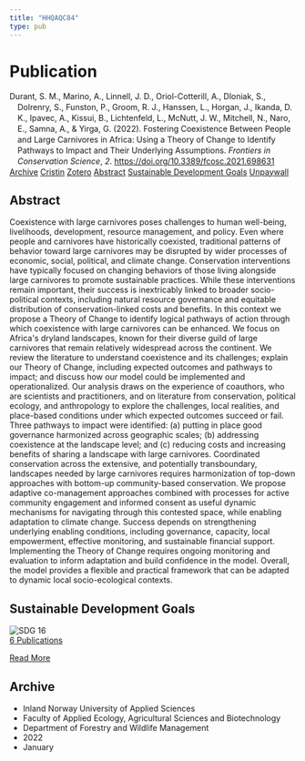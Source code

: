 ```yaml
---
title: "HHQAQC84"
type: pub
---
```

<h1>Publication</h1>
<article id="csl-bib-container-HHQAQC84" class="csl-bib-container">
  <div class="csl-bib-body" style="line-height: 1.35; padding-left: 1em; text-indent:-1em;">
  <div class="csl-entry">Durant, S. M., Marino, A., Linnell, J. D., Oriol-Cotterill, A., Dloniak, S., Dolrenry, S., Funston, P., Groom, R. J., Hanssen, L., Horgan, J., Ikanda, D. K., Ipavec, A., Kissui, B., Lichtenfeld, L., McNutt, J. W., Mitchell, N., Naro, E., Samna, A., &amp; Yirga, G. (2022). Fostering Coexistence Between People and Large Carnivores in Africa: Using a Theory of Change to Identify Pathways to Impact and Their Underlying Assumptions. <i>Frontiers in Conservation Science</i>, <i>2</i>. <a href="https://doi.org/10.3389/fcosc.2021.698631">https://doi.org/10.3389/fcosc.2021.698631</a></div>
</div>
  <div class="csl-bib-buttons">
    <a href="#taxonomy-article-HHQAQC84" class="csl-bib-button">Archive</a>
    <a href="https://app.cristin.no/results/show.jsf?id=1988379" alt="Cristin URL" class="csl-bib-button">Cristin</a>
    <a href="http://zotero.org/groups/5402882/items/HHQAQC84" alt="Zotero URL" class="csl-bib-button">Zotero</a>
    <a href="#abstract-article-HHQAQC84" class="csl-bib-button">Abstract</a>
    <a href="#sdg-article-HHQAQC84" class="csl-bib-button">Sustainable Development Goals</a>
    <a href="https://www.frontiersin.org/articles/10.3389/fcosc.2021.698631/pdf" class="csl-bib-button">Unpaywall</a>
  </div>
  <div id="csl-bib-meta-container-HHQAQC84"></div>
</article>
<div id="csl-bib-meta-HHQAQC84" class="csl-bib-meta">
  <article id="abstract-article-HHQAQC84" class="abstract-article">
    <h1>Abstract</h1>
    Coexistence with large carnivores poses challenges to human well-being, livelihoods, development, resource management, and policy. Even where people and carnivores have historically coexisted, traditional patterns of behavior toward large carnivores may be disrupted by wider processes of economic, social, political, and climate change. Conservation interventions have typically focused on changing behaviors of those living alongside large carnivores to promote sustainable practices. While these interventions remain important, their success is inextricably linked to broader socio-political contexts, including natural resource governance and equitable distribution of conservation-linked costs and benefits. In this context we propose a Theory of Change to identify logical pathways of action through which coexistence with large carnivores can be enhanced. We focus on Africa's dryland landscapes, known for their diverse guild of large carnivores that remain relatively widespread across the continent. We review the literature to understand coexistence and its challenges; explain our Theory of Change, including expected outcomes and pathways to impact; and discuss how our model could be implemented and operationalized. Our analysis draws on the experience of coauthors, who are scientists and practitioners, and on literature from conservation, political ecology, and anthropology to explore the challenges, local realities, and place-based conditions under which expected outcomes succeed or fail. Three pathways to impact were identified: (a) putting in place good governance harmonized across geographic scales; (b) addressing coexistence at the landscape level; and (c) reducing costs and increasing benefits of sharing a landscape with large carnivores. Coordinated conservation across the extensive, and potentially transboundary, landscapes needed by large carnivores requires harmonization of top-down approaches with bottom-up community-based conservation. We propose adaptive co-management approaches combined with processes for active community engagement and informed consent as useful dynamic mechanisms for navigating through this contested space, while enabling adaptation to climate change. Success depends on strengthening underlying enabling conditions, including governance, capacity, local empowerment, effective monitoring, and sustainable financial support. Implementing the Theory of Change requires ongoing monitoring and evaluation to inform adaptation and build confidence in the model. Overall, the model provides a flexible and practical framework that can be adapted to dynamic local socio-ecological contexts.
  </article>
  <article id="sdg-article-HHQAQC84" class="sdg-article">
    <h1>Sustainable Development Goals</h1>
    <div class="sdg-container"><div id="sdg16" class="sdg"> <img src="{{< params subfolder >}}images/sdg/sdg16_en.png" class="image" alt="SDG 16"> <div class="sdg-overlay"> <a href="{{< params subfolder >}}en/archive/?sdg=16#archive" class="sdg-publication-count"><span>6</span> Publications</a> <p><a href="https://sdgs.un.org/goals/goal16" class="sdg-read-more">Read More</a></p> </div> </div></div>
  </article>
  <article id="taxonomy-article-HHQAQC84" class="taxonomy-article">
    <h1>Archive</h1>
    <ul>
      <li>Inland Norway University of Applied Sciences</li>
      <li>Faculty of Applied Ecology, Agricultural Sciences and Biotechnology</li>
      <li>Department of Forestry and Wildlife Management</li>
      <li>2022</li>
      <li>January</li>
    </ul>
  </article>
</div>
